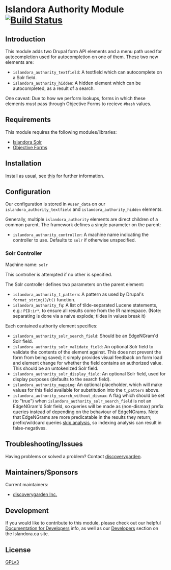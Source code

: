 # Islandora Authority Module [![Build Status](https://travis-ci.org/discoverygarden/islandora_authority.png?branch=7.x)](https://travis-ci.org/discoverygarden/islandora_authority)

## Introduction

This module adds two Drupal form API elements and a menu path used for autocompletion used for autocompletion on one of them. These two new elements are:
* `islandora_authority_textfield`: A textfield which can autocomplete on a Solr field.
* `islandora_authority_hidden`: A hidden element which can be autocompleted, as a result of a search.

One caveat: Due to how we perform lookups, forms in which these elements _must_ pass through Objective Forms to recieve `#hash` values.

## Requirements

This module requires the following modules/libraries:

* [Islandora Solr](https://github.com/Islandora/islandora_solr)
* [Objective Forms](https://github.com/Islandora/objective_forms)

## Installation

Install as usual, see [this](https://drupal.org/documentation/install/modules-themes/modules-7) for further information.

## Configuration

Our configuration is stored in `#user_data` on our `islandora_authority_textfield` and `islandora_authority_hidden` elements.

Generally, multiple `islandora_authority` elements are direct children of a common parent. The framework defines a single parameter on the parent:
* `islandora_authority_controller`: A machine name indicating the controller to use. Defaults to `solr` if otherwise unspecified.

### Solr Controller

Machine name: `solr`

This controller is attempted if no other is specified.

The Solr controller defines two parameters on the parent element:
* `islandora_authority_t_pattern`:  A pattern as used by Drupal's `format_string()`/`t()` function.
* `islandora_authority_fq`: A list of tilde-separated Lucene statements, e.g.: `PID:ir*`, to ensure all results come from the IR namespace. (Note: separating is done via a naive explode; tildes in values break it)

Each contained authority element specifies:
* `islandora_authority_solr_search_field`: Should be an EdgeNGram'd Solr field.
* `islandora_authority_solr_validate_field`: An optional Solr field to validate the contents of the element against. This does not prevent the form from being saved; it simply provides visual feedback on form load and element change for whether the field contains an authorized value. This should be an untokenized Solr field.
* `islandora_authority_solr_display_field`: An optional Solr field, used for display purposes (defaults to the search field).
* `islandora_authority_mapping`: An optional placeholder, which will make values for this field available for substitution into the `t_pattern` above.
* `islandora_authority_search_without_dismax`: A flag which should be set (to "true") when `islandora_authority_solr_search_field` is not an EdgeNGram'd Solr field, so queries will be made as (non-dismax) prefix queries instead of depending on the behaviour of EdgeNGrams. Note that EdgeNGrams are more predicatable in the results they return; prefix/wildcard queries [skip analysis](https://wiki.apache.org/solr/AnalyzersTokenizersTokenFilters#Analyzers), so indexing analysis can result in false-negatives.

## Troubleshooting/Issues

Having problems or solved a problem? Contact
[discoverygarden](http://support.discoverygarden.ca).

## Maintainers/Sponsors

Current maintainers:

* [discoverygarden Inc.](https://github.com/discoverygarden)

## Development

If you would like to contribute to this module, please check out our helpful [Documentation for Developers](https://github.com/Islandora/islandora/wiki#wiki-documentation-for-developers) info, as well as our [Developers](http://islandora.ca/developers) section on the Islandora.ca site.

## License

[GPLv3](http://www.gnu.org/licenses/gpl-3.0.txt)
